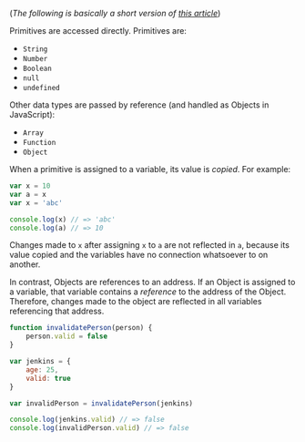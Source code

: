 (_The following is basically a short version of [this article](https://codeburst.io/explaining-value-vs-reference-in-javascript-647a975e12a0)_)

Primitives are accessed directly. Primitives are:

- `String`
- `Number`
- `Boolean`
- `null`
- `undefined`

Other data types are passed by reference (and handled as Objects in JavaScript):

- `Array`
- `Function`
- `Object`

When a primitive is assigned to a variable, its value is _copied_. For example:

```JavaScript
var x = 10
var a = x
var x = 'abc'

console.log(x) // => 'abc'
console.log(a) // => 10
```

Changes made to `x` after assigning `x` to `a` are not reflected in `a`, because its value copied and the variables have no connection whatsoever to on another.

In contrast, Objects are references to an address. If an Object is assigned to a variable, that variable contains a _reference_ to the address of the Object. Therefore, changes made to the object are reflected in all variables referencing that address.

```JavaScript
function invalidatePerson(person) {
	person.valid = false
}

var jenkins = {
	age: 25,
	valid: true
}

var invalidPerson = invalidatePerson(jenkins)

console.log(jenkins.valid) // => false
console.log(invalidPerson.valid) // => false
```
